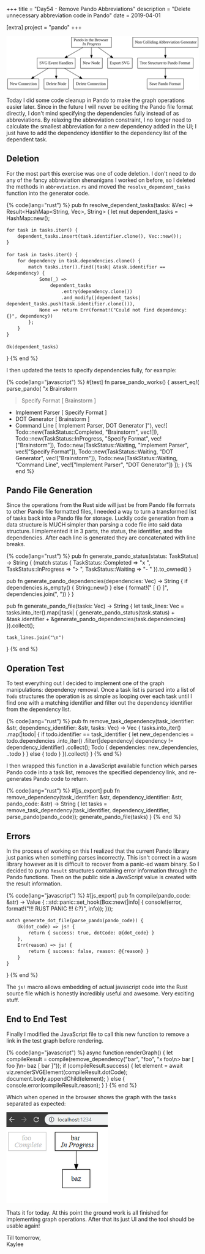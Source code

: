 +++
title = "Day54 - Remove Pando Abbreviations"
description = "Delete unnecessary abbreviation code in Pando"
date = 2019-04-01

[extra]
project = "pando"
+++

![Todo](./todo.svg)

Today I did some code cleanup in Pando to make the graph operations easier
later. Since in the future I will never be editing the Pando file format
directly, I don't mind specifying the dependencies fully instead of as
abbreviations. By relaxing the abbreviation constraint, I no longer need to
calculate the smallest abbreviation for a new dependency added in the UI; I just
have to add the dependency identifier to the dependency list of the dependent
task.

## Deletion

For the most part this exercise was one of code deletion. I don't need to do any
of the fancy abbreviation shenanigans I worked on before, so I deleted the
methods in `abbreviation.rs` and moved the `resolve_dependent_tasks` function
into the generator code.

{% code(lang="rust") %}
pub fn resolve_dependent_tasks(tasks: &Vec<Todo>) -> Result<HashMap<String, Vec<String>>, String> {
    let mut dependent_tasks = HashMap::new();

    for task in tasks.iter() {
        dependent_tasks.insert(task.identifier.clone(), Vec::new());
    }

    for task in tasks.iter() {
        for dependency in task.dependencies.clone() {
            match tasks.iter().find(|task| &task.identifier == &dependency) {
                Some(_) =>
                    dependent_tasks
                        .entry(dependency.clone())
                        .and_modify(|dependent_tasks| dependent_tasks.push(task.identifier.clone())),
                None => return Err(format!("Could not find dependency: {}", dependency))
            };
        }
    }

    Ok(dependent_tasks)
}
{% end %}

I then updated the tests to specify dependencies fully, for example:

{% code(lang="javascript") %}
#[test]
fn parse_pando_works() {
    assert_eq!(
        parse_pando(
"x Brainstorm
> Specify Format [ Brainstorm ]
- Implement Parser [ Specify Format ]
- DOT Generator [ Brainstorm ]
- Command Line [ Implement Parser, DOT Generator ]"),
        vec![
            Todo::new(TaskStatus::Completed, "Brainstorm", vec![]),
            Todo::new(TaskStatus::InProgress, "Specify Format", vec!["Brainstorm"]),
            Todo::new(TaskStatus::Waiting, "Implement Parser", vec!["Specify Format"]),
            Todo::new(TaskStatus::Waiting, "DOT Generator", vec!["Brainstorm"]),
            Todo::new(TaskStatus::Waiting, "Command Line", vec!["Implement Parser", "DOT Generator"])
        ]);
}
{% end %}

## Pando File Generation

Since the operations from the Rust side will just be from Pando file formats to
other Pando file formatted files, I needed a way to turn a transformed list of
tasks back into a Pando file for storage. Luckily code generation from a data
structure is MUCH simpler than parsing a code file into said data structure. I
implemented it in 3 parts, the status, the identifier, and the dependencies.
After each line is generated they are concatenated with line breaks.

{% code(lang="rust") %}
pub fn generate_pando_status(status: TaskStatus) -> String {
    (match status {
        TaskStatus::Completed => "x ",
        TaskStatus::InProgress => "> ",
        TaskStatus::Waiting => "- "
    }).to_owned()
}

pub fn generate_pando_dependencies(dependencies: Vec<String>) -> String {
    if dependencies.is_empty() {
        String::new()
    } else {
        format!(" [ {} ]", dependencies.join(", "))
    }
}

pub fn generate_pando_file(tasks: Vec<Todo>) -> String {
    let task_lines: Vec<String> = tasks.into_iter().map(|task| {
        generate_pando_status(task.status) +
        &task.identifier +
        &generate_pando_dependencies(task.dependencies)
    }).collect();

    task_lines.join("\n")
}
{% end %}

## Operation Test

To test everything out I decided to implement one of the graph manipulations:
dependency removal. Once a task list is parsed into a list of `Todo` structures
the operation is as simple as looping over each task until I find one with a
matching identifier and filter out the dependency identifier from the dependency
list.

{% code(lang="rust") %}
pub fn remove_task_dependency(task_identifier: &str, dependency_identifier: &str, tasks: Vec<Todo>) -> Vec<Todo> {
    tasks.into_iter()
         .map(|todo| {
             if todo.identifier == task_identifier {
                 let new_dependencies = todo.dependencies
                     .into_iter()
                     .filter(|dependency| dependency != dependency_identifier)
                     .collect();
                 Todo { dependencies: new_dependencies, ..todo }
             } else {
                 todo
             }
         }).collect()
}
{% end %}

I then wrapped this function in a JavaScript available function which parses
Pando code into a task list, removes the specified dependency link, and
re-generates Pando code to return.

{% code(lang="rust") %}
#[js_export]
pub fn remove_dependency(task_identifier: &str, dependency_identifier: &str, pando_code: &str) -> String {
    let tasks = remove_task_dependency(task_identifier, dependency_identifier, parse_pando(pando_code));
    generate_pando_file(tasks)
}
{% end %}

## Errors

In the process of working on this I realized that the current Pando library just
panics when something parses incorrectly. This isn't correct in a wasm library
however as it is difficult to recover from a panic-ed wasm binary. So I decided
to pump `Result` structures containing error information through the Pando
functions. Then on the public side a JavaScript value is created with the result
information.

{% code(lang="javascript") %}
#[js_export]
pub fn compile(pando_code: &str) -> Value {
    ::std::panic::set_hook(Box::new(|info| {
        console!(error, format!("!!! RUST PANIC !!! {:?}", info));
    }));

    match generate_dot_file(parse_pando(pando_code)) {
        Ok(dot_code) => js! {
            return { success: true, dotCode: @{dot_code} }
        },
        Err(reason) => js! {
            return { success: false, reason: @{reason} }
        }
    }
}
{% end %}

The `js!` macro allows embedding of actual javascript code into the Rust source
file which is honestly incredibly useful and awesome. Very exciting stuff.

## End to End Test

Finally I modified the JavaScript file to call this new function to remove a
link in the test graph before rendering.

{% code(lang="javascript") %}
async function renderGraph() {
  let compileResult = compile(remove_dependency("bar", "foo", "x foo\n> bar [ foo ]\n- baz [ bar ]"));
  if (compileResult.success) {
    let element = await viz.renderSVGElement(compileResult.dotCode);
    document.body.appendChild(element);
  } else {
    console.error(compileResult.reason);
  }
}
{% end %}

Which when opened in the browser shows the graph with the tasks separated as
expected:

![Dependency Removal](DependencyRemoval.PNG)

Thats it for today. At this point the ground work is all finished for
implementing graph operations. After that its just UI and the tool should be
usable again!

Till tomorrow,  
Kaylee
